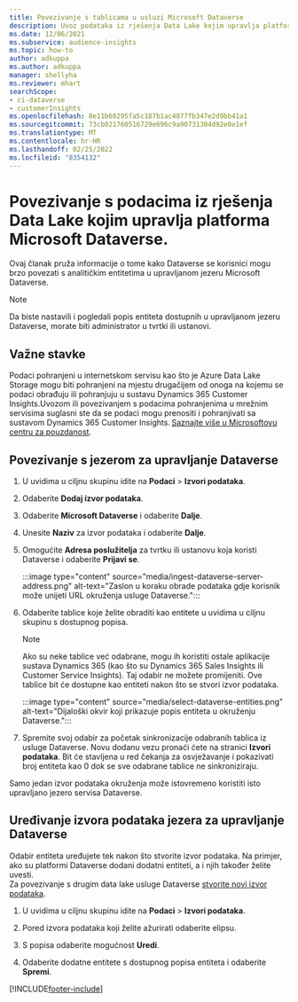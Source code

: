 ```yaml
---
title: Povezivanje s tablicama u usluzi Microsoft Dataverse
description: Uvoz podataka iz rješenja Data Lake kojim upravlja platforma Microsoft Dataverse.
ms.date: 12/06/2021
ms.subservice: audience-insights
ms.topic: how-to
author: adkuppa
ms.author: adkuppa
manager: shellyha
ms.reviewer: mhart
searchScope:
- ci-dataverse
- customerInsights
ms.openlocfilehash: 8e11b60295fa5c187b1ac4877fb347e2d9bb41a1
ms.sourcegitcommit: 73cb021760516729e696c9a90731304d92e0e1ef
ms.translationtype: MT
ms.contentlocale: hr-HR
ms.lasthandoff: 02/25/2022
ms.locfileid: "8354132"
---
```

# <a name="connect-to-data-in-a-microsoft-dataverse-managed-data-lake"></a>Povezivanje s podacima iz rješenja Data Lake kojim upravlja platforma Microsoft Dataverse.



Ovaj članak pruža informacije o tome kako Dataverse se korisnici mogu brzo povezati s analitičkim entitetima u upravljanom jezeru Microsoft Dataverse. 

> [!NOTE]
> Da biste nastavili i pogledali popis entiteta dostupnih u upravljanom jezeru Dataverse, morate biti administrator u tvrtki ili ustanovi.

## <a name="important-considerations"></a>Važne stavke

Podaci pohranjeni u internetskom servisu kao što je Azure Data Lake Storage mogu biti pohranjeni na mjestu drugačijem od onoga na kojemu se podaci obrađuju ili pohranjuju u sustavu Dynamics 365 Customer Insights.Uvozom ili povezivanjem s podacima pohranjenima u mrežnim servisima suglasni ste da se podaci mogu prenositi i pohranjivati sa sustavom Dynamics 365 Customer Insights. [Saznajte više u Microsoftovu centru za pouzdanost](https://www.microsoft.com/trust-center).

## <a name="connect-to-a-dataverse-managed-lake"></a>Povezivanje s jezerom za upravljanje Dataverse

1. U uvidima u ciljnu skupinu idite na **Podaci** > **Izvori podataka**.

2. Odaberite **Dodaj izvor podataka**.

3. Odaberite **Microsoft Dataverse** i odaberite **Dalje**.

4. Unesite **Naziv** za izvor podataka i odaberite **Dalje**. 

5. Omogućite **Adresa poslužitelja** za tvrtku ili ustanovu koja koristi Dataverse i odaberite **Prijavi se**.

   :::image type="content" source="media/ingest-dataverse-server-address.png" alt-text="Zaslon u koraku obrade podataka gdje korisnik može unijeti URL okruženja usluge Dataverse.":::

6. Odaberite tablice koje želite obraditi kao entitete u uvidima u ciljnu skupinu s dostupnog popisa.    

   > [!NOTE]
   > Ako su neke tablice već odabrane, mogu ih koristiti ostale aplikacije sustava Dynamics 365 (kao što su Dynamics 365 Sales Insights ili Customer Service Insights). Taj odabir ne možete promijeniti. Ove tablice bit će dostupne kao entiteti nakon što se stvori izvor podataka.

   :::image type="content" source="media/select-dataverse-entities.png" alt-text="Dijaloški okvir koji prikazuje popis entiteta u okruženju Dataverse.":::

7. Spremite svoj odabir za početak sinkronizacije odabranih tablica iz usluge Dataverse. Novu dodanu vezu pronaći ćete na stranici **Izvori podataka**. Bit će stavljena u red čekanja za osvježavanje i pokazivati broj entiteta kao 0 dok se sve odabrane tablice ne sinkroniziraju.

Samo jedan izvor podataka okruženja može istovremeno koristiti isto upravljano jezero servisa Dataverse.

## <a name="edit-a-dataverse-managed-lake-data-source"></a>Uređivanje izvora podataka jezera za upravljanje Dataverse

Odabir entiteta uređujete tek nakon što stvorite izvor podataka. Na primjer, ako su platformi Dataverse dodani dodatni entiteti, a i njih također želite uvesti.    
Za povezivanje s drugim data lake usluge Dataverse [stvorite novi izvor podataka](#connect-to-a-dataverse-managed-lake).

1. U uvidima u ciljnu skupinu idite na **Podaci** > **Izvori podataka**.

2. Pored izvora podataka koji želite ažurirati odaberite elipsu.

3. S popisa odaberite mogućnost **Uredi**.

4. Odaberite dodatne entitete s dostupnog popisa entiteta i odaberite **Spremi**.

[!INCLUDE[footer-include](../includes/footer-banner.md)]
